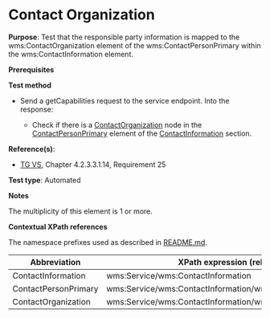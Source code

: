 # Contact Organization

**Purpose**: Test that the responsible party information is mapped to the wms:ContactOrganization element of the wms:ContactPersonPrimary within the wms:ContactInformation element.

**Prerequisites**

**Test method**

* Send a getCapabilities request to the service endpoint. Into the response:

  * Check if there is a [ContactOrganization](#ContactOrganization) node in the [ContactPersonPrimary](#ContactPersonPrimary) element of the [ContactInformation](#ContactInformation) section.

**Reference(s)**:
* [TG VS](./README.md#ref_TG_VS), Chapter 4.2.3.3.1.14, Requirement 25

**Test type**: Automated

**Notes**

The multiplicity of this element is 1 or more.

**Contextual XPath references**

The namespace prefixes used as described in [README.md](./README.md#namespaces).

Abbreviation                                               |  XPath expression (relative to wms:WMS_Capabilities)
---------------------------------------------------------- | -------------------------------------------------------------------------
ContactInformation <a name="ContactInformation"></a> | wms:Service/wms:ContactInformation
ContactPersonPrimary <a name="ContactPersonPrimary"></a> | wms:Service/wms:ContactInformation/wms:ContactPersonPrimary
ContactOrganization <a name="ContactOrganization"></a> | wms:Service/wms:ContactInformation/wms:ContactPersonPrimary/wms:ContactOrganization
